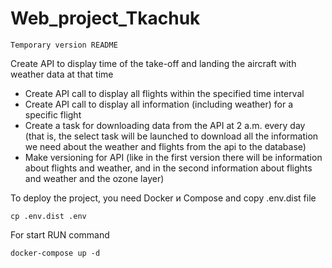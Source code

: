 # Web_project_Tkachuk
    Temporary version README

Create API to display time of the take-off and landing  the aircraft with weather data at that time

  - Create API call to display all flights within the specified time interval
  - Create API call to display all information (including weather) for a specific flight
  - Create a task for downloading data from the API at 2 a.m. every day (that is, the select task 
  will be launched to download all the information we need about the weather and flights from the api 
  to the database)
  - Make versioning for API (like in the first version there will be information about flights and 
  weather, and in the second information about flights and weather and the ozone layer)

To deploy the project, you need  Docker и Compose and copy .env.dist file

    cp .env.dist .env

For start RUN command

    docker-compose up -d 
